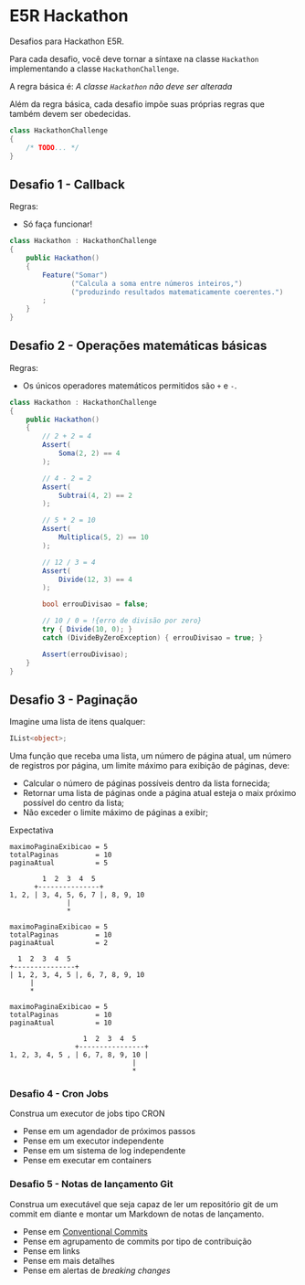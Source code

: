 # E5R Hackathon

Desafios para Hackathon E5R.

Para cada desafio, você deve tornar a síntaxe na classe `Hackathon` implementando a
classe `HackathonChallenge`.

A regra básica é: *A classe `Hackathon` não deve ser alterada*

Além da regra básica, cada desafio impõe suas próprias regras que também devem ser
obedecidas.

```csharp
class HackathonChallenge
{
    /* TODO... */
}
```

## Desafio 1 - Callback

Regras:
* Só faça funcionar!

```csharp
class Hackathon : HackathonChallenge
{
    public Hackathon()
    {
        Feature("Somar")
               ("Calcula a soma entre números inteiros,")
               ("produzindo resultados matematicamente coerentes.")
        ;
    }
}


```

## Desafio 2 - Operações matemáticas básicas

Regras:
* Os únicos operadores matemáticos permitidos são `+` e `-`.

```csharp
class Hackathon : HackathonChallenge
{
    public Hackathon()
    {
        // 2 + 2 = 4
        Assert(
            Soma(2, 2) == 4
        );

        // 4 - 2 = 2
        Assert(
            Subtrai(4, 2) == 2
        );

        // 5 * 2 = 10
        Assert(
            Multiplica(5, 2) == 10
        );

        // 12 / 3 = 4
        Assert(
            Divide(12, 3) == 4
        );

        bool errouDivisao = false;

        // 10 / 0 = !{erro de divisão por zero}
        try { Divide(10, 0); }
        catch (DivideByZeroException) { errouDivisao = true; }

        Assert(errouDivisao);
    }
}
```

## Desafio 3 - Paginação

Imagine uma lista de itens qualquer:
```cs
IList<object>;
```

Uma função que receba uma lista, um número de página atual, um número de registros por página,
um limite máximo para exibição de páginas, deve:

* Calcular o número de páginas possíveis dentro da lista fornecida;
* Retornar uma lista de páginas onde a página atual esteja o maix próximo possível do centro da lista;
* Não exceder o limite máximo de páginas a exibir;

Expectativa
```
maximoPaginaExibicao = 5
totalPaginas         = 10
paginaAtual          = 5

        1  2  3  4  5
      +---------------+
1, 2, | 3, 4, 5, 6, 7 |, 8, 9, 10
              |
              *

maximoPaginaExibicao = 5
totalPaginas         = 10
paginaAtual          = 2

  1  2  3  4  5
+---------------+
| 1, 2, 3, 4, 5 |, 6, 7, 8, 9, 10
     |
     *

maximoPaginaExibicao = 5
totalPaginas         = 10
paginaAtual          = 10

                  1  2  3  4  5
                +----------------+
1, 2, 3, 4, 5 , | 6, 7, 8, 9, 10 |
                              |
                              *
```

### Desafio 4 - Cron Jobs

Construa um executor de jobs tipo CRON

- Pense em um agendador de próximos passos
- Pense em um executor independente
- Pense em um sistema de log independente
- Pense em executar em containers

### Desafio 5 - Notas de lançamento Git

Construa um executável que seja capaz de ler um repositório git
de um commit em diante e montar um Markdown de notas de lançamento.

- Pense em [Conventional Commits](https://www.conventionalcommits.org/pt-br/v1.0.0/)
- Pense em agrupamento de commits por tipo de contribuição
- Pense em links
- Pense em mais detalhes
- Pense em alertas de _breaking changes_
